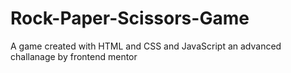 # Rock-Paper-Scissors-Game
A game created with HTML and CSS and JavaScript an advanced challanage by frontend mentor 
